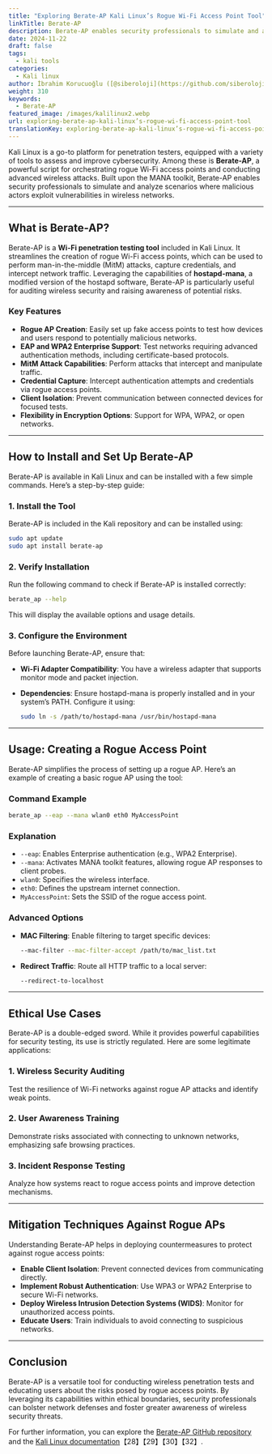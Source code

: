 ```yaml
---
title: "Exploring Berate-AP Kali Linux’s Rogue Wi-Fi Access Point Tool"
linkTitle: Berate-AP
description: Berate-AP enables security professionals to simulate and analyze scenarios where malicious actors exploit vulnerabilities in wireless networks.
date: 2024-11-22
draft: false
tags:
  - kali tools
categories:
  - Kali linux
author: İbrahim Korucuoğlu ([@siberoloji](https://github.com/siberoloji))
weight: 310
keywords:
  - Berate-AP
featured_image: /images/kalilinux2.webp
url: exploring-berate-ap-kali-linux’s-rogue-wi-fi-access-point-tool
translationKey: exploring-berate-ap-kali-linux’s-rogue-wi-fi-access-point-tool
---
```

Kali Linux is a go-to platform for penetration testers, equipped with a variety of tools to assess and improve cybersecurity. Among these is **Berate-AP**, a powerful script for orchestrating rogue Wi-Fi access points and conducting advanced wireless attacks. Built upon the MANA toolkit, Berate-AP enables security professionals to simulate and analyze scenarios where malicious actors exploit vulnerabilities in wireless networks.

---

## What is Berate-AP?

Berate-AP is a **Wi-Fi penetration testing tool** included in Kali Linux. It streamlines the creation of rogue Wi-Fi access points, which can be used to perform man-in-the-middle (MitM) attacks, capture credentials, and intercept network traffic. Leveraging the capabilities of **hostapd-mana**, a modified version of the hostapd software, Berate-AP is particularly useful for auditing wireless security and raising awareness of potential risks.

### Key Features

- **Rogue AP Creation**: Easily set up fake access points to test how devices and users respond to potentially malicious networks.
- **EAP and WPA2 Enterprise Support**: Test networks requiring advanced authentication methods, including certificate-based protocols.
- **MitM Attack Capabilities**: Perform attacks that intercept and manipulate traffic.
- **Credential Capture**: Intercept authentication attempts and credentials via rogue access points.
- **Client Isolation**: Prevent communication between connected devices for focused tests.
- **Flexibility in Encryption Options**: Support for WPA, WPA2, or open networks.

---

## How to Install and Set Up Berate-AP

Berate-AP is available in Kali Linux and can be installed with a few simple commands. Here’s a step-by-step guide:

### 1. Install the Tool

Berate-AP is included in the Kali repository and can be installed using:

```bash
sudo apt update
sudo apt install berate-ap
```

### 2. Verify Installation

Run the following command to check if Berate-AP is installed correctly:

```bash
berate_ap --help
```

This will display the available options and usage details.

### 3. Configure the Environment

Before launching Berate-AP, ensure that:

- **Wi-Fi Adapter Compatibility**: You have a wireless adapter that supports monitor mode and packet injection.
- **Dependencies**: Ensure hostapd-mana is properly installed and in your system’s PATH. Configure it using:

  ```bash
  sudo ln -s /path/to/hostapd-mana /usr/bin/hostapd-mana
  ```

---

## Usage: Creating a Rogue Access Point

Berate-AP simplifies the process of setting up a rogue AP. Here’s an example of creating a basic rogue AP using the tool:

### Command Example

```bash
berate_ap --eap --mana wlan0 eth0 MyAccessPoint
```

### Explanation

- `--eap`: Enables Enterprise authentication (e.g., WPA2 Enterprise).
- `--mana`: Activates MANA toolkit features, allowing rogue AP responses to client probes.
- `wlan0`: Specifies the wireless interface.
- `eth0`: Defines the upstream internet connection.
- `MyAccessPoint`: Sets the SSID of the rogue access point.

### Advanced Options

- **MAC Filtering**: Enable filtering to target specific devices:

  ```bash
  --mac-filter --mac-filter-accept /path/to/mac_list.txt
  ```

- **Redirect Traffic**: Route all HTTP traffic to a local server:

  ```bash
  --redirect-to-localhost
  ```

---

## Ethical Use Cases

Berate-AP is a double-edged sword. While it provides powerful capabilities for security testing, its use is strictly regulated. Here are some legitimate applications:

### 1. **Wireless Security Auditing**

Test the resilience of Wi-Fi networks against rogue AP attacks and identify weak points.

### 2. **User Awareness Training**

Demonstrate risks associated with connecting to unknown networks, emphasizing safe browsing practices.

### 3. **Incident Response Testing**

Analyze how systems react to rogue access points and improve detection mechanisms.

---

## Mitigation Techniques Against Rogue APs

Understanding Berate-AP helps in deploying countermeasures to protect against rogue access points:

- **Enable Client Isolation**: Prevent connected devices from communicating directly.
- **Implement Robust Authentication**: Use WPA3 or WPA2 Enterprise to secure Wi-Fi networks.
- **Deploy Wireless Intrusion Detection Systems (WIDS)**: Monitor for unauthorized access points.
- **Educate Users**: Train individuals to avoid connecting to suspicious networks.

---

## Conclusion

Berate-AP is a versatile tool for conducting wireless penetration tests and educating users about the risks posed by rogue access points. By leveraging its capabilities within ethical boundaries, security professionals can bolster network defenses and foster greater awareness of wireless security threats.

For further information, you can explore the [Berate-AP GitHub repository](https://github.com/sensepost/berate_ap) and the [Kali Linux documentation](https://www.kali.org/tools/berate-ap/)【28】【29】【30】【32】.
